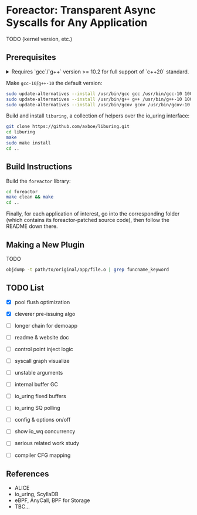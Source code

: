 # Foreactor: Transparent Async Syscalls for Any Application

TODO (kernel version, etc.)


## Prerequisites

<details>
<summary>Requires `gcc`/`g++` version >= 10.2 for full support of `c++20` standard.</summary>

```bash
sudo apt update
sudo apt upgrade
sudo apt install build-essential gcc-10 g++-10 cpp-10 cmake
```
</details>

Make `gcc-10`/`g++-10` the default version:

```bash
sudo update-alternatives --install /usr/bin/gcc gcc /usr/bin/gcc-10 100
sudo update-alternatives --install /usr/bin/g++ g++ /usr/bin/g++-10 100
sudo update-alternatives --install /usr/bin/gcov gcov /usr/bin/gcov-10 100
```

Build and install `liburing`, a collection of helpers over the io_uring interface:

```bash
git clone https://github.com/axboe/liburing.git
cd liburing
make
sudo make install
cd ..
```


## Build Instructions

Build the `foreactor` library:

```bash
cd foreactor
make clean && make
cd ..
```

Finally, for each application of interest, go into the corresponding folder (which contains its foreactor-patched source code), then follow the README down there.


## Making a New Plugin

TODO

```bash
objdump -t path/to/original/app/file.o | grep funcname_keyword
```


## TODO List

- [x] pool flush optimization
- [x] cleverer pre-issuing algo
- [ ] longer chain for demoapp
- [ ] readme & website doc
- [ ] control point inject logic
- [ ] syscall graph visualize
- [ ] unstable arguments
- [ ] internal buffer GC
- [ ] io_uring fixed buffers
- [ ] io_uring SQ polling
- [ ] config & options on/off
- [ ] show io_wq concurrency
- [ ] serious related work study
- [ ] compiler CFG mapping


## References

- ALICE
- io_uring, ScyllaDB
- eBPF, AnyCall, BPF for Storage
- TBC...
